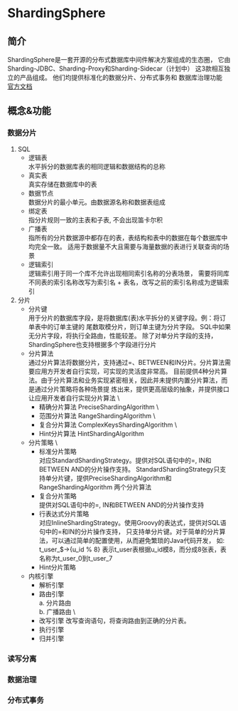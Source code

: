 # ShardingSphere
## 简介
ShardingSphere是一套开源的分布式数据库中间件解决方案组成的生态圈，
它由Sharding-JDBC、Sharding-Proxy和Sharding-Sidecar（计划中）
这3款相互独立的产品组成。 他们均提供标准化的数据分片、分布式事务和
数据库治理功能 \
[官方文档](https://shardingsphere.apache.org/document/legacy/3.x/document/cn/features/sharding/concept/sharding/)

## 概念&功能
### 数据分片
1. SQL
   * 逻辑表 \
   水平拆分的数据库表的相同逻辑和数据结构的总称
   * 真实表 \
   真实存储在数据库中的表
   * 数据节点 \
   数据分片的最小单元。由数据源名称和数据表组成
   * 绑定表 \
   指分片规则一致的主表和子表, 不会出现笛卡尔积
   * 广播表 \
   指所有的分片数据源中都存在的表，表结构和表中的数据在每个数据库中均完全一致。
   适用于数据量不大且需要与海量数据的表进行关联查询的场景
   * 逻辑索引 \
   逻辑索引用于同一个库不允许出现相同索引名称的分表场景，
   需要将同库不同表的索引名称改写为索引名 + 表名，改写之前的索引名称成为逻辑索引
2. 分片
   * 分片键 \
   用于分片的数据库字段，是将数据库(表)水平拆分的关键字段。例：将订单表中的订单主键的
   尾数取模分片，则订单主键为分片字段。 SQL中如果无分片字段，将执行全路由，性能较差。 
   除了对单分片字段的支持，ShardingSphere也支持根据多个字段进行分片
   * 分片算法 \
   通过分片算法将数据分片，支持通过=、BETWEEN和IN分片。分片算法需要应用方开发者自行实现，可实现的灵活度非常高。
   目前提供4种分片算法。由于分片算法和业务实现紧密相关，因此并未提供内置分片算法，而是通过分片策略将各种场景提
   炼出来，提供更高层级的抽象，并提供接口让应用开发者自行实现分片算法 \
        * 精确分片算法  PreciseShardingAlgorithm \
        * 范围分片算法  RangeShardingAlgorithm \
        * 复合分片算法  ComplexKeysShardingAlgorithm \
        * Hint分片算法  HintShardingAlgorithm  
   * 分片策略 \
        * 标准分片策略 \
        对应StandardShardingStrategy。提供对SQL语句中的=, IN和BETWEEN AND的分片操作支持。
        StandardShardingStrategy只支持单分片键，提供PreciseShardingAlgorithm和RangeShardingAlgorithm
        两个分片算法
        * 复合分片策略 \
        提供对SQL语句中的=, IN和BETWEEN AND的分片操作支持
        * 行表达式分片策略 \
        对应InlineShardingStrategy。使用Groovy的表达式，提供对SQL语句中的=和IN的分片操作支持，
        只支持单分片键。对于简单的分片算法，可以通过简单的配置使用，从而避免繁琐的Java代码开发，
        如: t_user_$->{u_id % 8} 表示t_user表根据u_id模8，而分成8张表，表名称为t_user_0到t_user_7
        * Hint分片策略 
   * 内核引擎 
        * 解析引擎 
        * 路由引擎 \
          a. 分片路由 \
          b. 广播路由 \
        * 改写引擎
        改写查询语句，将查询路由到正确的分片表。
        * 执行引擎
        * 归并引擎
### 读写分离
### 数据治理
### 分布式事务